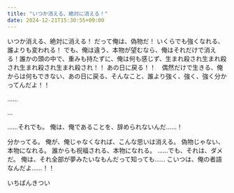 ```yaml
---
title: "いつか消える、絶対に消える！"
date: 2024-12-21T15:30:55+09:00
---
```

いつか消える、絶対に消える！
だって俺は、偽物だ！
いくらでも強くなれる、誰よりも変われる！
でも、俺は違う、本物が望むなら、俺はそれだけで消える！誰かの頭の中で、重みも持たずに、俺は何も感じず、生まれ殺され生まれ殺され生まれ殺され生まれ殺され！！
あの日に戻る！！　偶然だけで生きる、俺からは何もできない、あの日に戻る、そんなこと、誰より強く、強く、強く分かってんだよ！！

……

…

……それでも。
俺は、俺であることを、辞められないんだ……！

分かってる。
俺が、俺じゃなくなれば、こんな思いは消える。
偽物じゃない、本物になれる。
誰からも祝福される、本物になれる。
……でも、それは、ダメだ。
俺は、それ全部が夢みたいなもんだって知っても……
こいつは、俺の者語なんだよ……！！



いちばんきつい
